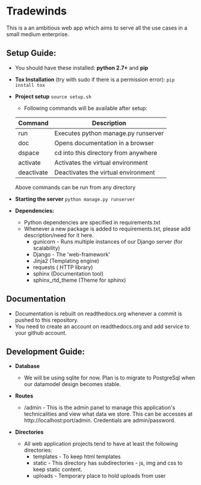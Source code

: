 # Tradewinds

This is a an ambitious web app which aims to serve all the use cases in a small medium enterprise.


## Setup Guide:
  * You should have these installed:  **python 2.7+** and **pip**
  * **Tox Installation** (try with sudo if there is a permission error):
                ```
                pip install tox
                ```
  * **Project setup**
                ```
                source setup.sh
                ```
    * Following commands will be available after setup:


    | Command    | Description                            |
    |------------|----------------------------------------|
    | run        | Executes python manage.py runserver    |
    | doc        | Opens documentation in a browser       |
    | dspace     | cd into this directory from anywhere   |
    | activate   | Activates the virtual environment      |
    | deactivate | Deactivates the virtual environment    |

      Above commands can be run from any directory

  * **Starting the server**
                ```
                python manage.py runserver
                ```
  * **Dependencies:**
    * Python dependencies are specified in requirements.txt
    * Whenever a new package is added to requirements.txt, please add description/need for it here.
       * gunicorn -  Runs multiple instances of our Django server (for scalability)
       * Django - The 'web-framework'
       * Jinja2  (Templating engine)
       * requests ( HTTP library)
       * sphinx (Documentation tool)
       * sphinx_rtd_theme (Theme for sphinx)


## Documentation
  * Documentation is rebuilt on readthedocs.org whenever a commit is pushed to this repository.
  * You need to create an account on readthedocs.org and add service to your github account.


## Development Guide:

  * **Database**
    * We will be using sqlite for now. Plan is to migrate to PostgreSql when our datamodel design becomes stable.

  * **Routes**
    * /admin - This is the admin panel to manage this application's technicalities and view what data we store.
                This can be accesses at http://localhost:port/admin. Credentials are admin/password.

  * **Directories**
      * All web application projects tend to have at least the following directories:
          * templates - To keep html templates
          * static - This directory has subdirectories - js, img and css to keep static content.
          * uploads - Temporary place to hold uploads from user
